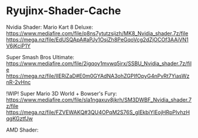 # Ryujinx-Shader-Cache
Nvidia Shader:
Mario Kart 8 Deluxe: https://www.mediafire.com/file/p8ns7ytutzsijzh/MK8_Nvidia_shader.7z/file 
https://mega.nz/file/EdUSQApA#aPJy1OsjZh8PeGqoVcg2dZjOCOf3AAiVN1V6jKciP1Y
 
Super Smash Bros Ultimate: https://www.mediafire.com/file/2igqoy1mvwq5irx/SSBU_Nvidia_shader.7z/file
https://mega.nz/file/lIERiZaD#E0m0GYAdNA3ohZGPIfOpyG4nPvRt7YiasWznR-2vHnc
 
!WIP! Super Mario 3D World + Bowser's Fury: https://www.mediafire.com/file/sla1ngaxuv8jkrh/SM3DWBF_Nvidia_shader.7z/file
https://mega.nz/file/FZVEWAKQ#3QU4OPqM2S76S_gIEkbiYlEojHRpPIvhzHqgKGztfJw
 
AMD Shader:
